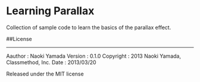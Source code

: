 Learning Parallax
================
Collection of sample code to learn the basics of the parallax effect.

##License
***
Aauthor : Naoki Yamada
Version : 0.1.0
Copyright : 2013 Naoki Yamada, Classmethod, Inc.
Date : 2013/03/20

Released under the MIT license